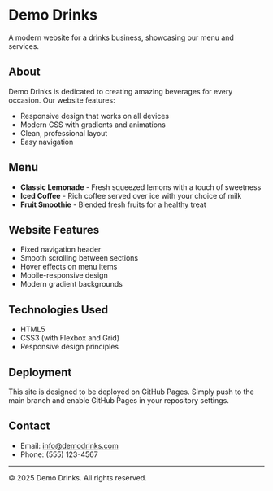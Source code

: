 # Demo Drinks

A modern website for a drinks business, showcasing our menu and services.

## About

Demo Drinks is dedicated to creating amazing beverages for every occasion. Our website features:

- Responsive design that works on all devices
- Modern CSS with gradients and animations
- Clean, professional layout
- Easy navigation

## Menu

- **Classic Lemonade** - Fresh squeezed lemons with a touch of sweetness
- **Iced Coffee** - Rich coffee served over ice with your choice of milk
- **Fruit Smoothie** - Blended fresh fruits for a healthy treat

## Website Features

- Fixed navigation header
- Smooth scrolling between sections
- Hover effects on menu items
- Mobile-responsive design
- Modern gradient backgrounds

## Technologies Used

- HTML5
- CSS3 (with Flexbox and Grid)
- Responsive design principles

## Deployment

This site is designed to be deployed on GitHub Pages. Simply push to the main branch and enable GitHub Pages in your repository settings.

## Contact

- Email: info@demodrinks.com
- Phone: (555) 123-4567

---

© 2025 Demo Drinks. All rights reserved.